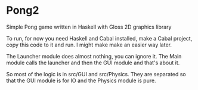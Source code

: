 # Pong2
Simple Pong game written in Haskell with Gloss 2D graphics library

To run, for now you need Haskell and Cabal installed, make a Cabal project, copy this code to it and run. 
I might make make an easier way later. 

The Launcher module does almost nothing, you can ignore it. The Main module calls the launcher and then the GUI module and that's about it.

So most of the logic is in src/GUI and src/Physics. They are separated so that the GUI module is for IO and the Physics module is pure. 

